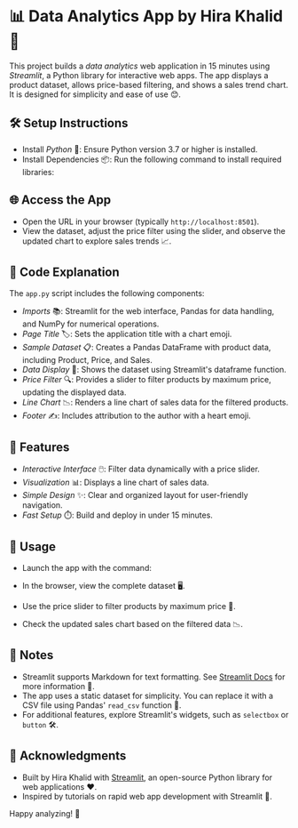 # 📊 Data Analytics App by Hira Khalid 🚀

This project builds a *data analytics* web application in 15 minutes using *Streamlit*, a Python library for interactive web apps. The app displays a product dataset, allows price-based filtering, and shows a sales trend chart. It is designed for simplicity and ease of use 😊.

## 🛠️ Setup Instructions

* Install *Python* 🐍: Ensure Python version 3.7 or higher is installed.
* Install Dependencies 📦: Run the following command to install required libraries:


## 🌐 Access the App

* Open the URL in your browser (typically `http://localhost:8501`).
* View the dataset, adjust the price filter using the slider, and observe the updated chart to explore sales trends 📈.

## 📝 Code Explanation

The `app.py` script includes the following components:

* *Imports* 📚: Streamlit for the web interface, Pandas for data handling, and NumPy for numerical operations.
* *Page Title* 🏷️: Sets the application title with a chart emoji.
* *Sample Dataset* 📋: Creates a Pandas DataFrame with product data, including Product, Price, and Sales.
* *Data Display* 📄: Shows the dataset using Streamlit's dataframe function.
* *Price Filter* 🔍: Provides a slider to filter products by maximum price, updating the displayed data.
* *Line Chart* 📉: Renders a line chart of sales data for the filtered products.
* *Footer* ✍️: Includes attribution to the author with a heart emoji.

## 🎉 Features

* *Interactive Interface* 🖱️: Filter data dynamically with a price slider.
* *Visualization* 📊: Displays a line chart of sales data.
* *Simple Design* ✨: Clear and organized layout for user-friendly navigation.
* *Fast Setup* ⏱️: Build and deploy in under 15 minutes.

## 🚀 Usage

* Launch the app with the command:

* In the browser, view the complete dataset 🖥️.
* Use the price slider to filter products by maximum price 🔎.
* Check the updated sales chart based on the filtered data 📉.

## 📌 Notes

* Streamlit supports Markdown for text formatting. See [Streamlit Docs](https://docs.streamlit.io) for more information 📖.
* The app uses a static dataset for simplicity. You can replace it with a CSV file using Pandas' `read_csv` function 📂.
* For additional features, explore Streamlit's widgets, such as `selectbox` or `button` 🛠️.

## 🙌 Acknowledgments

* Built by Hira Khalid with [Streamlit](https://assignment4giaic-jitgffym2m3gyrzyvbepsr.streamlit.app/), an open-source Python library for web applications ❤️.
* Inspired by tutorials on rapid web app development with Streamlit 🌟.

Happy analyzing! 🎈

